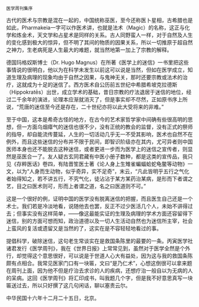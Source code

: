     医学周刊集序 

   古代的医术与宗教是混在一起的，中国统称巫医，至今还称医卜星相，古希腊也是如此，Pharmakeia一字可以作医术讲，也就是法术（Magic）的名称，这正与化学和炼金术，天文学和占星术是同样的关系。古人同野蛮人一样，对于自然及人生的变化感到极大的惊异，但不明了其间的物质的因果关系，所以一切推原于超自然之神力，生老病死是人生最大的难题，就当然地第一加上了宗教的解释。

   德国玛格奴斯博士（Dr. Hugo Magnus）在所著《医学上的迷信》一书里把这些事情说的很明白，他以为在科学未发生以前这可以说是当然，但如在医学成立，知道生理及病理的现象均由于自然之因果，与鬼神无关，那时还要宗教或法术的治疗，这就成为十足的迷信了。西方医术自公历前五世纪中希腊希坡克拉德斯（Hippokratēs）出世，成立学术的基础，昔日宗教的疗法退居于迷信的地位，经过二千余年的演进，论理本应渐就消灭了，但是事实却不尽然，正如原书序上所说，“荒唐的迷信至今还是存在，二十世纪亦将以此大受将来的非难。”

   至于中国，这本是希奇古怪的地方，在古今的艺术家哲学家中间确有些很高明的思想，但一方面乌烟瘴气的迷信也很不少，没有正统的教会的监督，没有正式的祭师的指导，却自能流传蔓延，人生的一切活动几乎无一不受其影响，医术也自然不在例外，而且这些迷信的分布并不限于民间，即智识阶级亦在其内，尤可异者则中国医师本身也还不能脱去这种迷信，或者更进一步而为医学上的迷信之宣传者，则显然是巫医合一了。友人疑古玄同君藏有中医小册子数种，都是这类的宣传品，我只见《存粹医话》卷四，有陆晋笙医士著《论人身上生雉雀蝙蝠蛤蛇龟鳖等动物》一文，以为“人身而生动物，似乎奇异，实不足奇”，末云，“凡此皆明乎五行之气化者始得知之，若不讲五行，不究气化，徒沾沾于某方某药治某病，是形而下者谓之艺，目之曰医术则可，形而上者谓之道，名之曰医道则不可。”

   这是一个很好的例，证明中国的医学没有脱离迷信的把握，而且医生自己还是一个术士。我们若是冷淡地看，说随他去也罢，反正不过少医活几个人，未始不讲得过去；但事实没有这样简单，——像这最能实证的生理及病理的学术方面还容留得下迷信，别的方面可想而知，政治道德以及一切人生活动自然也为迷信所主宰，社会上蛮风的复活或遗留又是当然的了，这实在是不容轻轻地看过的事。

   提倡科学，破除迷信，这句老生常谈实在是救国条陈里的最要的一条。丙寅医学社诸君发行《医学周刊》，我在《世界日报》上常常见到，虽然对于医学全然是个外行，却觉得这个意思很好，可以说是于世道人心大有益处，因为这与我的救国条陈颇有点相合。我常见医家门口有一块匾，文曰“是乃仁术”，心想这倒很可以拿来题在周刊上面，因为他不但是疗治去求诊的人的疾病，还想疗治一般自以为无病的人的呆病。这回《医学周刊》将汇印成书，叫我题几个字，但是我不好意思真写一块匾送过去，所以只好撰了这几句闲话，聊以塞责云尔。

   中华民国十六年十二月二十五日，北京。

